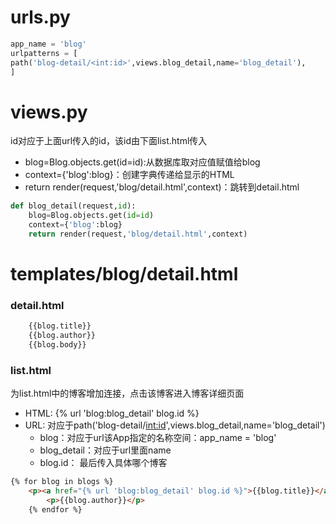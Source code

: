 # urls.py
```python
app_name = 'blog'
urlpatterns = [
path('blog-detail/<int:id>',views.blog_detail,name='blog_detail'),
]
```
# views.py
id对应于上面url传入的id，该id由下面list.html传入
* blog=Blog.objects.get(id=id):从数据库取对应值赋值给blog
* context={'blog':blog}：创建字典传递给显示的HTML
* return render(request,'blog/detail.html',context)：跳转到detail.html
```python
def blog_detail(request,id):
    blog=Blog.objects.get(id=id)
    context={'blog':blog}
    return render(request,'blog/detail.html',context)
```
# templates/blog/detail.html  
### detail.html 
```html
    {{blog.title}}
    {{blog.author}}
    {{blog.body}}
```
### list.html  
为list.html中的博客增加连接，点击该博客进入博客详细页面
 * HTML: {% url 'blog:blog_detail' blog.id %}
 * URL: 对应于path('blog-detail/<int:id>',views.blog_detail,name='blog_detail')  
    - blog：对应于url该App指定的名称空间：app_name = 'blog'
    - blog_detail：对应于url里面name
    - blog.id： 最后传入具体哪个博客
 
```html
{% for blog in blogs %}
    <p><a href="{% url 'blog:blog_detail' blog.id %}">{{blog.title}}</a></p>
        <p>{{blog.author}}</p>
    {% endfor %}
```